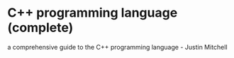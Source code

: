 # C++ programming language (complete)
a comprehensive guide to the C++ programming language - Justin Mitchell
